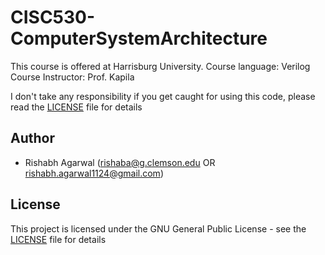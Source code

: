 # CISC530-ComputerSystemArchitecture

This course is offered at Harrisburg University.
Course language: Verilog
Course Instructor: Prof. Kapila

I don't take any responsibility if you get caught for using this code, please read the [LICENSE](https://github.com/rishabh-agarwal/Programming-System-ECE-352/blob/master/LICENSE) file for details

## Author
- Rishabh Agarwal (rishaba@g.clemson.edu OR rishabh.agarwal1124@gmail.com)

## License
This project is licensed under the GNU General Public License - see the [LICENSE](https://github.com/rishabh-agarwal/Programming-System-ECE-352/blob/master/LICENSE) file for details
